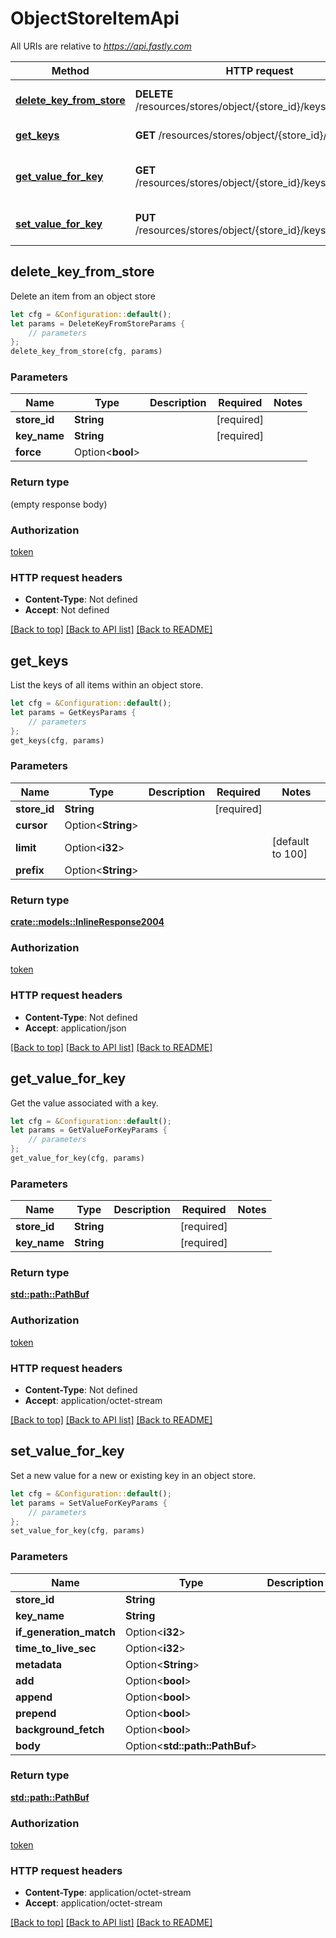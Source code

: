 # ObjectStoreItemApi

All URIs are relative to *https://api.fastly.com*

Method | HTTP request | Description
------------- | ------------- | -------------
[**delete_key_from_store**](ObjectStoreItemApi.md#delete_key_from_store) | **DELETE** /resources/stores/object/{store_id}/keys/{key_name} | Delete object store item.
[**get_keys**](ObjectStoreItemApi.md#get_keys) | **GET** /resources/stores/object/{store_id}/keys | List object store keys.
[**get_value_for_key**](ObjectStoreItemApi.md#get_value_for_key) | **GET** /resources/stores/object/{store_id}/keys/{key_name} | Get the value of an object store item
[**set_value_for_key**](ObjectStoreItemApi.md#set_value_for_key) | **PUT** /resources/stores/object/{store_id}/keys/{key_name} | Insert an item into an object store



## delete_key_from_store

Delete an item from an object store

```rust
let cfg = &Configuration::default();
let params = DeleteKeyFromStoreParams {
    // parameters
};
delete_key_from_store(cfg, params)
```

### Parameters


Name | Type | Description  | Required | Notes
------------- | ------------- | ------------- | ------------- | -------------
**store_id** | **String** |  | [required] |
**key_name** | **String** |  | [required] |
**force** | Option\<**bool**> |  |  |

### Return type

 (empty response body)

### Authorization

[token](../README.md#token)

### HTTP request headers

- **Content-Type**: Not defined
- **Accept**: Not defined

[[Back to top]](#) [[Back to API list]](../README.md#documentation-for-api-endpoints) [[Back to README]](../README.md)


## get_keys

List the keys of all items within an object store.

```rust
let cfg = &Configuration::default();
let params = GetKeysParams {
    // parameters
};
get_keys(cfg, params)
```

### Parameters


Name | Type | Description  | Required | Notes
------------- | ------------- | ------------- | ------------- | -------------
**store_id** | **String** |  | [required] |
**cursor** | Option\<**String**> |  |  |
**limit** | Option\<**i32**> |  |  |[default to 100]
**prefix** | Option\<**String**> |  |  |

### Return type

[**crate::models::InlineResponse2004**](InlineResponse2004.md)

### Authorization

[token](../README.md#token)

### HTTP request headers

- **Content-Type**: Not defined
- **Accept**: application/json

[[Back to top]](#) [[Back to API list]](../README.md#documentation-for-api-endpoints) [[Back to README]](../README.md)


## get_value_for_key

Get the value associated with a key.

```rust
let cfg = &Configuration::default();
let params = GetValueForKeyParams {
    // parameters
};
get_value_for_key(cfg, params)
```

### Parameters


Name | Type | Description  | Required | Notes
------------- | ------------- | ------------- | ------------- | -------------
**store_id** | **String** |  | [required] |
**key_name** | **String** |  | [required] |

### Return type

[**std::path::PathBuf**](StdpathPathBuf.md)

### Authorization

[token](../README.md#token)

### HTTP request headers

- **Content-Type**: Not defined
- **Accept**: application/octet-stream

[[Back to top]](#) [[Back to API list]](../README.md#documentation-for-api-endpoints) [[Back to README]](../README.md)


## set_value_for_key

Set a new value for a new or existing key in an object store.

```rust
let cfg = &Configuration::default();
let params = SetValueForKeyParams {
    // parameters
};
set_value_for_key(cfg, params)
```

### Parameters


Name | Type | Description  | Required | Notes
------------- | ------------- | ------------- | ------------- | -------------
**store_id** | **String** |  | [required] |
**key_name** | **String** |  | [required] |
**if_generation_match** | Option\<**i32**> |  |  |
**time_to_live_sec** | Option\<**i32**> |  |  |
**metadata** | Option\<**String**> |  |  |
**add** | Option\<**bool**> |  |  |
**append** | Option\<**bool**> |  |  |
**prepend** | Option\<**bool**> |  |  |
**background_fetch** | Option\<**bool**> |  |  |
**body** | Option\<**std::path::PathBuf**> |  |  |

### Return type

[**std::path::PathBuf**](StdpathPathBuf.md)

### Authorization

[token](../README.md#token)

### HTTP request headers

- **Content-Type**: application/octet-stream
- **Accept**: application/octet-stream

[[Back to top]](#) [[Back to API list]](../README.md#documentation-for-api-endpoints) [[Back to README]](../README.md)

